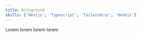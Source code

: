 ```yaml
---
title: Kctsground
skills: ['Nextjs', 'Typescript', 'Tailwindcss', 'Nodejs']
---
```


Lorem lorem lorem lorem
